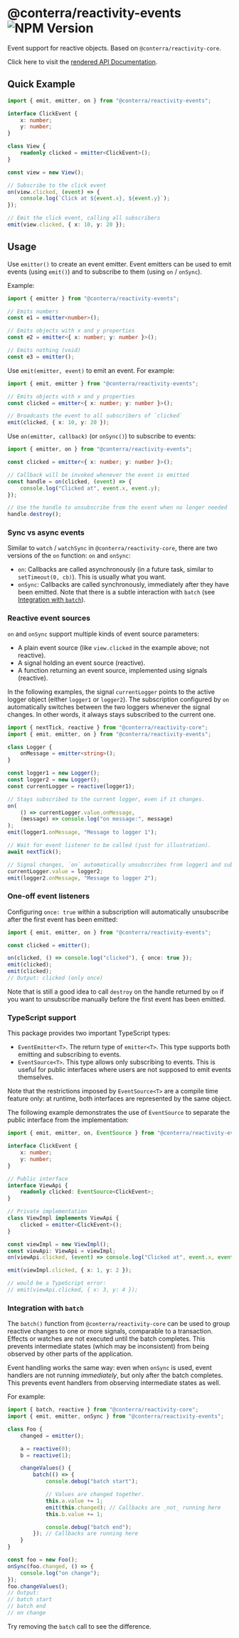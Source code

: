# @conterra/reactivity-events ![NPM Version](https://img.shields.io/npm/v/%40conterra%2Freactivity-events)

Event support for reactive objects. Based on `@conterra/reactivity-core`.

Click here to visit the [rendered API Documentation](https://conterra.github.io/reactivity/latest/).

## Quick Example

```ts
import { emit, emitter, on } from "@conterra/reactivity-events";

interface ClickEvent {
    x: number;
    y: number;
}

class View {
    readonly clicked = emitter<ClickEvent>();
}

const view = new View();

// Subscribe to the click event
on(view.clicked, (event) => {
    console.log(`Click at ${event.x}, ${event.y}`);
});

// Emit the click event, calling all subscribers
emit(view.clicked, { x: 10, y: 20 });
```

## Usage

Use `emitter()` to create an event emitter.
Event emitters can be used to emit events (using `emit()`) and to subscribe to them (using `on` / `onSync`).

Example:

```ts
import { emitter } from "@conterra/reactivity-events";

// Emits numbers
const e1 = emitter<number>();

// Emits objects with x and y properties
const e2 = emitter<{ x: number; y: number }>();

// Emits nothing (void)
const e3 = emitter();
```

Use `emit(emitter, event)` to emit an event.
For example:

```ts
import { emit, emitter } from "@conterra/reactivity-events";

// Emits objects with x and y properties
const clicked = emitter<{ x: number; y: number }>();

// Broadcasts the event to all subscribers of `clicked`
emit(clicked, { x: 10, y: 20 });
```

Use `on(emitter, callback)` (or `onSync()`) to subscribe to events:

```ts
import { emitter, on } from "@conterra/reactivity-events";

const clicked = emitter<{ x: number; y: number }>();

// Callback will be invoked whenever the event is emitted
const handle = on(clicked, (event) => {
    console.log("Clicked at", event.x, event.y);
});

// Use the handle to unsubscribe from the event when no longer needed
handle.destroy();
```

### Sync vs async events

Similar to `watch` / `watchSync` in `@conterra/reactivity-core`, there are two versions of the `on` function: `on` and `onSync`:

- `on`: Callbacks are called asynchronously (in a future task, similar to `setTimeout(0, cb)`).
  This is usually what you want.
- `onSync`: Callbacks are called synchronously, immediately after they have been emitted.
  Note that there is a subtle interaction with `batch` (see [Integration with `batch`](#integration-with-batch)).

### Reactive event sources

`on` and `onSync` support multiple kinds of event source parameters:

- A plain event source (like `view.clicked` in the example above; not reactive).
- A signal holding an event source (reactive).
- A function returning an event source, implemented using signals (reactive).

In the following examples, the signal `currentLogger` points to the active logger object (either `logger1` or `logger2`).
The subscription configured by `on` automatically switches between the two loggers whenever the signal changes.
In other words, it always stays subscribed to the current one.

```ts
import { nextTick, reactive } from "@conterra/reactivity-core";
import { emit, emitter, on } from "@conterra/reactivity-events";

class Logger {
    onMessage = emitter<string>();
}

const logger1 = new Logger();
const logger2 = new Logger();
const currentLogger = reactive(logger1);

// Stays subscribed to the current logger, even if it changes.
on(
    () => currentLogger.value.onMessage,
    (message) => console.log("on message:", message)
);
emit(logger1.onMessage, "Message to logger 1");

// Wait for event listener to be called (just for illustration).
await nextTick();

// Signal changes, `on` automatically unsubscribes from logger1 and subscribes to logger2.
currentLogger.value = logger2;
emit(logger2.onMessage, "Message to logger 2");
```

### One-off event listeners

Configuring `once: true` within a subscription will automatically unsubscribe after the first event has been emitted:

```ts
import { emit, emitter, on } from "@conterra/reactivity-events";

const clicked = emitter();

on(clicked, () => console.log("clicked"), { once: true });
emit(clicked);
emit(clicked);
// Output: clicked (only once)
```

Note that is still a good idea to call `destroy` on the handle returned by `on` if you want to unsubscribe manually before the first event has been emitted.

### TypeScript support

This package provides two important TypeScript types:

- `EventEmitter<T>`.
  The return type of `emitter<T>`.
  This type supports both emitting and subscribing to events.
- `EventSource<T>`.
  This type allows only subscribing to events.
  This is useful for public interfaces where users are not supposed to emit events themselves.

Note that the restrictions imposed by `EventSource<T>` are a compile time feature only:
at runtime, both interfaces are represented by the same object.

The following example demonstrates the use of `EventSource` to separate the public interface from the implementation:

```ts
import { emit, emitter, on, EventSource } from "@conterra/reactivity-events";

interface ClickEvent {
    x: number;
    y: number;
}

// Public interface
interface ViewApi {
    readonly clicked: EventSource<ClickEvent>;
}

// Private implementation
class ViewImpl implements ViewApi {
    clicked = emitter<ClickEvent>();
}

const viewImpl = new ViewImpl();
const viewApi: ViewApi = viewImpl;
on(viewApi.clicked, (event) => console.log("Clicked at", event.x, event.y));

emit(viewImpl.clicked, { x: 1, y: 2 });

// would be a TypeScript error:
// emit(viewApi.clicked, { x: 3, y: 4 });
```

### Integration with `batch`

The `batch()` function from `@conterra/reactivity-core` can be used to group reactive changes to one or more signals, comparable to a transaction.
Effects or watches are not executed until the batch completes.
This prevents intermediate states (which may be inconsistent) from being observed by other parts of the application.

Event handling works the same way: even when `onSync` is used, event handlers are not running _immediately_, but only after the batch completes.
This prevents event handlers from observing intermediate states as well.

For example:

```ts
import { batch, reactive } from "@conterra/reactivity-core";
import { emit, emitter, onSync } from "@conterra/reactivity-events";

class Foo {
    changed = emitter();

    a = reactive(0);
    b = reactive(1);

    changeValues() {
        batch(() => {
            console.debug("batch start");

            // Values are changed together.
            this.a.value += 1;
            emit(this.changed); // Callbacks are _not_ running here
            this.b.value += 1;

            console.debug("batch end");
        }); // Callbacks are running here
    }
}

const foo = new Foo();
onSync(foo.changed, () => {
    console.log("on change");
});
foo.changeValues();
// Output:
// batch start
// batch end
// on change
```

Try removing the `batch` call to see the difference.
